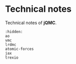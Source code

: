 # Technical notes

Technical notes of **jQMC**.

```{toctree}
:hidden:
ao
vmc
lrdmc
atomic-forces
jax
trexio
```
